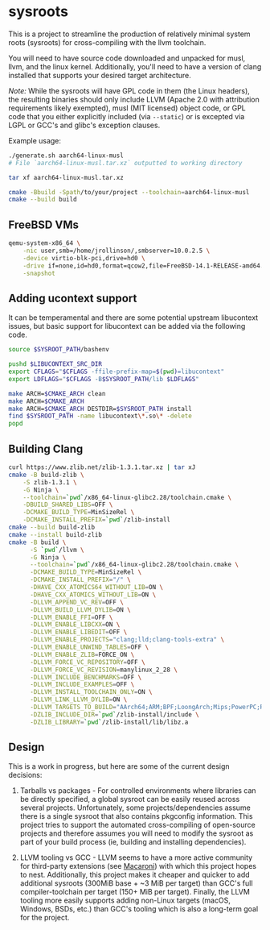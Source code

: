 # sysroots

This is a project to streamline the production of relatively minimal system
roots (sysroots) for cross-compiling with the llvm toolchain.

You will need to have source code downloaded and unpacked for musl, llvm, and
the linux kernel.  Additionally, you'll need to have a version of clang
installed that supports your desired target architecture.

_Note:_ While the sysroots will have GPL code in them (the Linux headers), the
 resulting binaries should only include LLVM (Apache 2.0 with attribution
 requirements likely exempted), musl (MIT licensed) object code, or GPL code
 that you either explicitly included (via `--static`) or is excepted via LGPL
 or GCC's and glibc's exception clauses.

Example usage:
```bash
./generate.sh aarch64-linux-musl
# File `aarch64-linux-musl.tar.xz` outputted to working directory

tar xf aarch64-linux-musl.tar.xz

cmake -Bbuild -Spath/to/your/project --toolchain=aarch64-linux-musl
cmake --build build
```

## FreeBSD VMs
```bash
qemu-system-x86_64 \
    -nic user,smb=/home/jrollinson/,smbserver=10.0.2.5 \
    -device virtio-blk-pci,drive=hd0 \
    -drive if=none,id=hd0,format=qcow2,file=FreeBSD-14.1-RELEASE-amd64.qcow2 \
    -snapshot
```

## Adding ucontext support

It can be temperamental and there are some potential upstream libucontext
issues, but basic support for libucontext can be added via the following code.

```bash
source $SYSROOT_PATH/bashenv

pushd $LIBUCONTEXT_SRC_DIR
export CFLAGS="$CFLAGS -ffile-prefix-map=$(pwd)=libucontext"
export LDFLAGS="$CFLAGS -B$SYSROOT_PATH/lib $LDFLAGS"

make ARCH=$CMAKE_ARCH clean
make ARCH=$CMAKE_ARCH
make ARCH=$CMAKE_ARCH DESTDIR=$SYSROOT_PATH install
find $SYSROOT_PATH -name libucontext\*.so\* -delete
popd
```

## Building Clang

```bash
curl https://www.zlib.net/zlib-1.3.1.tar.xz | tar xJ
cmake -B build-zlib \
    -S zlib-1.3.1 \
    -G Ninja \
    --toolchain=`pwd`/x86_64-linux-glibc2.28/toolchain.cmake \
    -DBUILD_SHARED_LIBS=OFF \
    -DCMAKE_BUILD_TYPE=MinSizeRel \
    -DCMAKE_INSTALL_PREFIX=`pwd`/zlib-install
cmake --build build-zlib
cmake --install build-zlib
cmake -B build \
      -S `pwd`/llvm \
      -G Ninja \
      --toolchain=`pwd`/x86_64-linux-glibc2.28/toolchain.cmake \
      -DCMAKE_BUILD_TYPE=MinSizeRel \
      -DCMAKE_INSTALL_PREFIX="/" \
      -DHAVE_CXX_ATOMICS64_WITHOUT_LIB=ON \
      -DHAVE_CXX_ATOMICS_WITHOUT_LIB=ON \
      -DLLVM_APPEND_VC_REV=OFF \
      -DLLVM_BUILD_LLVM_DYLIB=ON \
      -DLLVM_ENABLE_FFI=OFF \
      -DLLVM_ENABLE_LIBCXX=ON \
      -DLLVM_ENABLE_LIBEDIT=OFF \
      -DLLVM_ENABLE_PROJECTS="clang;lld;clang-tools-extra" \
      -DLLVM_ENABLE_UNWIND_TABLES=OFF \
      -DLLVM_ENABLE_ZLIB=FORCE_ON \
      -DLLVM_FORCE_VC_REPOSITORY=OFF \
      -DLLVM_FORCE_VC_REVISION=manylinux_2_28 \
      -DLLVM_INCLUDE_BENCHMARKS=OFF \
      -DLLVM_INCLUDE_EXAMPLES=OFF \
      -DLLVM_INSTALL_TOOLCHAIN_ONLY=ON \
      -DLLVM_LINK_LLVM_DYLIB=ON \
      -DLLVM_TARGETS_TO_BUILD="AArch64;ARM;BPF;LoongArch;Mips;PowerPC;RISCV;Sparc;WebAssembly;X86" \
      -DZLIB_INCLUDE_DIR=`pwd`/zlib-install/include \
      -DZLIB_LIBRARY=`pwd`/zlib-install/lib/libz.a
```

## Design

This is a work in progress, but here are some of the current design decisions:

1. Tarballs vs packages - For controlled environments where libraries can be
directly specified, a global sysroot can be easily reused across several
projects.  Unfortunately, some projects/dependencies assume there is a single
sysroot that also contains pkgconfig information.  This project tries to
support the automated cross-compiling of open-source projects and therefore
assumes you will need to modify the sysroot as part of your build process
(ie, building and installing dependencies).

2. LLVM tooling vs GCC - LLVM seems to have a more active community for
third-party extensions (see 
[Macaroni](https://blog.trailofbits.com/2023/09/11/holy-macroni-a-recipe-for-progressive-language-enhancement/))
with which this project hopes to nest.  Additionally, this project makes it
cheaper and quicker to add additional sysroots (300MiB base + ~3 MiB per
target) than GCC's full compiler-toolchain per target (150+ MiB per target).
Finally, the LLVM tooling more easily supports adding non-Linux targets
(macOS, Windows, BSDs, etc.) than GCC's tooling which is also a long-term
goal for the project.
